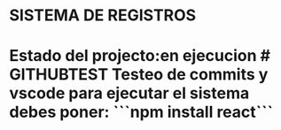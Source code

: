 <h1>SISTEMA DE REGISTROS<h1>
  Estado del projecto:en ejecucion
# GITHUBTEST
Testeo de commits y vscode
para ejecutar el sistema debes poner:
```npm install react```
